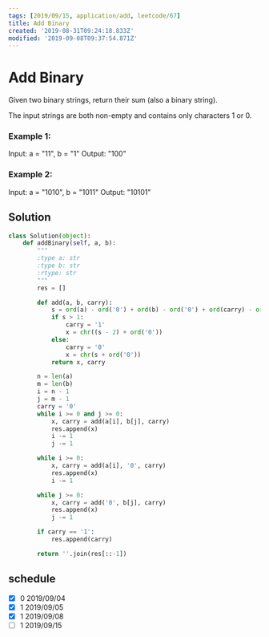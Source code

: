 ```yaml
---
tags: [2019/09/15, application/add, leetcode/67]
title: Add Binary
created: '2019-08-31T09:24:18.833Z'
modified: '2019-09-08T09:37:54.871Z'
---
```


# Add Binary

Given two binary strings, return their sum (also a binary string).

The input strings are both non-empty and contains only characters 1 or 0.

### Example 1:

Input: a = "11", b = "1"
Output: "100"

### Example 2:

Input: a = "1010", b = "1011"
Output: "10101"


## Solution

```python
class Solution(object):
    def addBinary(self, a, b):
        """
        :type a: str
        :type b: str
        :rtype: str
        """
        res = []

        def add(a, b, carry):
            s = ord(a) - ord('0') + ord(b) - ord('0') + ord(carry) - ord('0')
            if s > 1:
                carry = '1'
                x = chr((s - 2) + ord('0'))
            else:
                carry = '0'
                x = chr(s + ord('0'))
            return x, carry

        n = len(a)
        m = len(b)
        i = n - 1
        j = m - 1
        carry = '0'
        while i >= 0 and j >= 0:
            x, carry = add(a[i], b[j], carry)
            res.append(x)
            i -= 1
            j -= 1

        while i >= 0:
            x, carry = add(a[i], '0', carry)
            res.append(x)
            i -= 1

        while j >= 0:
            x, carry = add('0', b[j], carry)
            res.append(x)
            j -= 1

        if carry == '1':
            res.append(carry)

        return ''.join(res[::-1])
```

## schedule

* [x] 0 2019/09/04
* [x] 1 2019/09/05
* [x] 1 2019/09/08
* [ ] 1 2019/09/15
